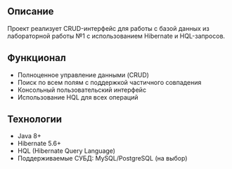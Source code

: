 ## Описание
Проект реализует CRUD-интерфейс для работы с базой данных из лабораторной работы №1 с использованием Hibernate и HQL-запросов.

## Функционал
- Полноценное управление данными (CRUD)
- Поиск по всем полям с поддержкой частичного совпадения
- Консольный пользовательский интерфейс
- Использование HQL для всех операций

## Технологии
- Java 8+
- Hibernate 5.6+
- HQL (Hibernate Query Language)
- Поддерживаемые СУБД: MySQL/PostgreSQL (на выбор)
